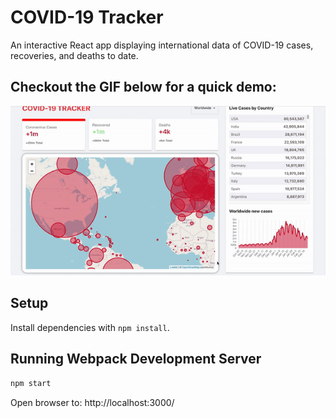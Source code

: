 # COVID-19 Tracker

An interactive React app displaying international data of COVID-19 cases, recoveries, and deaths to date.

## Checkout the GIF below for a quick demo:
!["Covid-19 Tracker Gif"](https://github.com/ofthekings12/covid-tracker/blob/main/docs/ezgif-2-44f7212691.gif?raw=true)

## Setup

Install dependencies with `npm install`.

## Running Webpack Development Server

```sh
npm start
```

Open browser to: http://localhost:3000/
